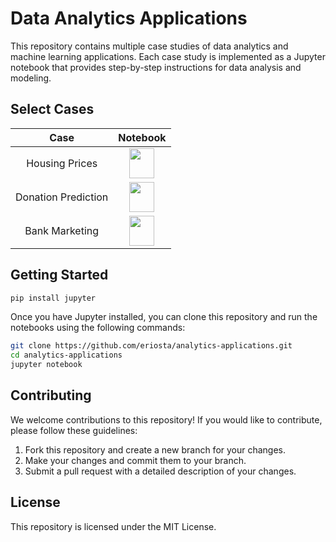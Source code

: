 # Data Analytics Applications

This repository contains multiple case studies of data analytics and machine learning applications. Each case study is implemented as a Jupyter notebook that provides step-by-step instructions for data analysis and modeling.

## Select Cases

<table style="margin: 0 auto; text-align: center;">
  <thead>
    <tr>
      <th style="text-align: center;">Case</th>
      <th style="text-align: center;">Notebook</th>
    </tr>
  </thead>
  <tbody>
    <tr>
      <td style="text-align: center;">Housing Prices</td>
      <td style="text-align: center;"><a href="https://github.com/eriosta/analytics-applications/blob/main/housing_prices/housing_prices.ipynb"><img src="https://upload.wikimedia.org/wikipedia/commons/thumb/3/38/Jupyter_logo.svg/1200px-Jupyter_logo.svg.png" height="48" width="40"/></a></td>
    </tr>
    <tr>
      <td style="text-align: center;">Donation Prediction</td>
      <td style="text-align: center;"><a href="https://github.com/eriosta/analytics-applications/blob/main/donation_prediction/donation_prediction.ipynb"><img src="https://upload.wikimedia.org/wikipedia/commons/thumb/3/38/Jupyter_logo.svg/1200px-Jupyter_logo.svg.png" height="48" width="40"/></a></td>
    </tr>
    <tr>
      <td style="text-align: center;">Bank Marketing</td>
      <td style="text-align: center;"><a href="https://github.com/eriosta/analytics-applications/blob/main/bank_marketing/bank_marketing.ipynb"><img src="https://upload.wikimedia.org/wikipedia/commons/thumb/3/38/Jupyter_logo.svg/1200px-Jupyter_logo.svg.png" height="48" width="40"/></a></td>
    </tr>
  </tbody>
</table>


## Getting Started
```bash
pip install jupyter
```
Once you have Jupyter installed, you can clone this repository and run the notebooks using the following commands:

```bash
git clone https://github.com/eriosta/analytics-applications.git
cd analytics-applications
jupyter notebook
```
## Contributing
We welcome contributions to this repository! If you would like to contribute, please follow these guidelines:

1. Fork this repository and create a new branch for your changes.
2. Make your changes and commit them to your branch.
3. Submit a pull request with a detailed description of your changes.

## License
This repository is licensed under the MIT License. 


